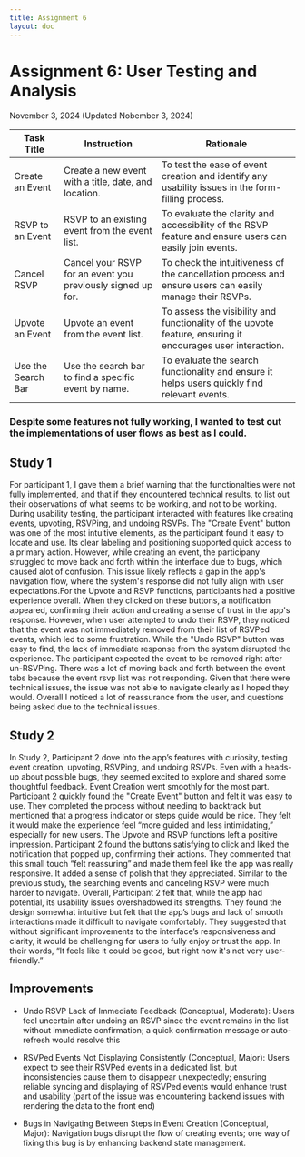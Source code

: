 ```yaml
---
title: Assignment 6
layout: doc
---
```


# Assignment 6: User Testing and Analysis 
November 3, 2024 (Updated Nobember 3, 2024)

| Task Title                | Instruction                                                                 | Rationale                                                                                                      |
|---------------------------|-----------------------------------------------------------------------------|---------------------------------------------------------------------------------------------------------------|
| Create an Event           | Create a new event with a title, date, and location.                        | To test the ease of event creation and identify any usability issues in the form-filling process.              |
| RSVP to an Event          | RSVP to an existing event from the event list.                              | To evaluate the clarity and accessibility of the RSVP feature and ensure users can easily join events.         |
| Cancel RSVP               | Cancel your RSVP for an event you previously signed up for.                 | To check the intuitiveness of the cancellation process and ensure users can easily manage their RSVPs.         |
| Upvote an Event           | Upvote an event from the event list.                                        | To assess the visibility and functionality of the upvote feature, ensuring it encourages user interaction.     |
| Use the Search Bar        | Use the search bar to find a specific event by name.                        | To evaluate the search functionality and ensure it helps users quickly find relevant events.                   |

###  Despite some features not fully working, I wanted to test out the implementations of user flows as best as I could. 


## Study 1

For participant 1, I gave them a brief warning that the functionalties were not fully implemented, and that if they encountered technical results, to list out their observations of what seems to be working, and not to be working. During usability testing, the participant interacted with features like creating events, upvoting, RSVPing, and undoing RSVPs. The "Create Event" button was one of the most intuitive elements, as the participant found it easy to locate and use. Its clear labeling and positioning supported quick access to a primary action. However, while creating an event, the participany struggled to move back and forth within the interface due to  bugs, which caused alot of confusion. This issue likely reflects a gap in the app's navigation flow, where the system's response did not fully align with user expectations.For the Upvote and RSVP functions, participants had a positive experience overall. When they clicked on these buttons, a notification appeared, confirming their action and creating a sense of trust in the app's response. However, when user attempted to undo their RSVP, they noticed that the event was not immediately removed from their list of RSVPed events, which led to some frustration. While the "Undo RSVP" button was easy to find, the lack of immediate response from the system disrupted the experience. The participant expected the event to be removed right after un-RSVPing. There was a lot of moving back and forth between the event tabs because the event rsvp list was not responding. Given that there were technical issues, the issue was not able to navigate clearly as I hoped they would. Overall I noticed a lot of reassurance from the user, and questions being asked due to the technical issues.  



## Study 2 
In Study 2, Participant 2 dove into the app’s features with curiosity, testing event creation, upvoting, RSVPing, and undoing RSVPs. Even with a heads-up about possible bugs, they seemed excited to explore and shared some thoughtful feedback. Event Creation went smoothly for the most part. Participant 2 quickly found the "Create Event" button and felt it was easy to use. They completed the process without needing to backtrack but mentioned that a progress indicator or steps guide would be nice. They felt it would make the experience feel “more guided and less intimidating,” especially for new users. The Upvote and RSVP functions left a positive impression. Participant 2 found the buttons satisfying to click and liked the notification that popped up, confirming their actions. They commented that this small touch “felt reassuring” and made them feel like the app was really responsive. It added a sense of polish that they appreciated. Similar to the previous study, the searching events and canceling RSVP were much harder to navigate. Overall, Participant 2 felt that, while the app had potential, its usability issues overshadowed its strengths. They found the design somewhat intuitive but felt that the app’s bugs and lack of smooth interactions made it difficult to navigate comfortably. They suggested that without significant improvements to the interface’s responsiveness and clarity, it would be challenging for users to fully enjoy or trust the app. In their words, “It feels like it could be good, but right now it's not very user-friendly.”


## Improvements 

- Undo RSVP Lack of Immediate Feedback (Conceptual, Moderate): Users feel uncertain after undoing an RSVP since the event remains in the list without immediate confirmation; a quick confirmation message or auto-refresh would resolve this

- RSVPed Events Not Displaying Consistently (Conceptual, Major): Users expect to see their RSVPed events in a dedicated list, but inconsistencies cause them to disappear unexpectedly; ensuring reliable syncing and displaying of RSVPed events would enhance trust and usability (part of the issue was encountering backend issues with rendering the data to the front end)

- Bugs in Navigating Between Steps in Event Creation (Conceptual, Major): Navigation bugs disrupt the flow of creating events; one way of fixing this bug is by enhancing backend state management. 


